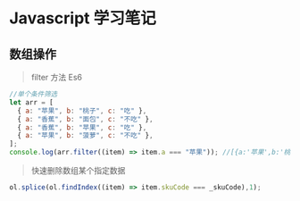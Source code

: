 # Javascript 学习笔记

## 数组操作

> filter 方法 Es6

```javascript
//单个条件筛选
let arr = [
  { a: "苹果", b: "桃子", c: "吃" },
  { a: "香蕉", b: "面包", c: "不吃" },
  { a: "香蕉", b: "苹果", c: "吃" },
  { a: "苹果", b: "菠萝", c: "不吃" },
];
console.log(arr.filter((item) => item.a === "苹果")); //[{a:'苹果',b:'桃子',c:'吃'},{a:'苹果',b:'菠萝',c:'不吃'}]
```

> 快速删除数组某个指定数据

```javascript
ol.splice(ol.findIndex((item) => item.skuCode === _skuCode),1);
```
